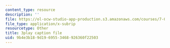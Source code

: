 ```yaml
---
content_type: resource
description: ''
file: https://ol-ocw-studio-app-production.s3.amazonaws.com/courses/7-014-introductory-biology-spring-2005/9b4e3b189d1969553468926360f22503_1000887.srt
file_type: application/x-subrip
resourcetype: Other
title: 3play caption file
uid: 9b4e3b18-9d19-6955-3468-926360f22503
---
```

